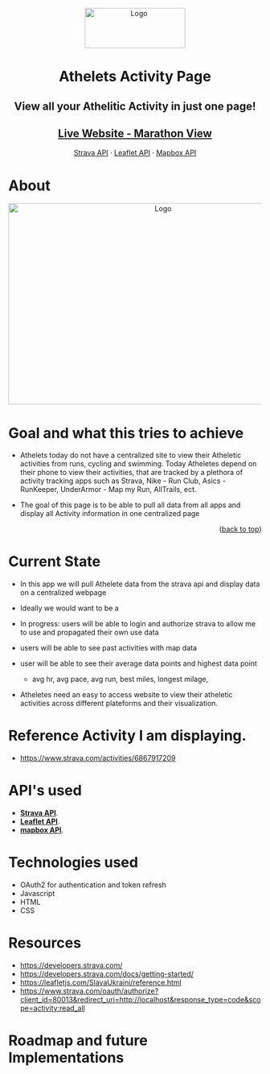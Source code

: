 
<br />
<div align="center">
  <a href="https://kmachappy.github.io/">
    <img src="https://i.imgur.com/HEdvaxd.png" alt="Logo" width="200" height="80">
  </a>

  <h1 align="center">Athelets Activity Page</h1>

  <p align="center">
    <h2>View all your Athelitic Activity in just one page!</h2>
    <a href="https://kmachappy.github.io/"><strong><h2>Live Website - Marathon View</h2></strong></a>
    <a href="https://developers.strava.com/">Strava API</a>
    ·
    <a href="https://leafletjs.com/SlavaUkraini/reference.html">Leaflet API</a>
    ·
    <a href="https://docs.mapbox.com/">Mapbox API</a>
  </p>
</div>

# About
<div align="center">
    <a href="https://github.com/othneildrew/Best-README-Template">
        <img src="https://i.imgur.com/HGX8twB.png" alt="Logo" width="600" height="400">
    </a>
</div>

# Goal and what this tries to achieve
- Athelets today do not have a centralized site to view their Atheletic activities from runs, cycling and swimming. Today Atheletes depend on their phone to view their activities, that are tracked by a plethora of activity tracking apps such as Strava, Nike - Run Club, Asics - RunKeeper, UnderArmor - Map my Run, AllTrails, ect. 

- The goal of this page is to be able to pull all data from all apps and display all Activity information in one centralized page 
<p align="right">(<a href="#top">back to top</a>)</p>


# Current State

- In this app we will pull Athelete data from the strava api and display data on a centralized webpage

- Ideally we would want to be a

- In progress: users will be able to login and authorize strava to allow me to use and propagated their own use data

- users will be able to see past activities with map data

- user will be able to see their average data points and highest data point
    - avg hr, avg pace, avg run, best miles, longest milage, 

-	Atheletes need an easy to access website to view their atheletic activities across different plateforms and their visualization.


# Reference Activity I am displaying. 
 - https://www.strava.com/activities/6867917209


 # API's used
 - **[Strava API](https://developers.strava.com/)**.
 - **[Leaflet API](https://leafletjs.com/SlavaUkraini/)**.
 - **[mapbox API](https://leafletjs.com/SlavaUkraini/)**.

 # Technologies used 
 - OAuth2 for authentication and token refresh
 - Javascript
 - HTML
 - CSS
 

# Resources 
- https://developers.strava.com/
- https://developers.strava.com/docs/getting-started/
- https://leafletjs.com/SlavaUkraini/reference.html
- https://www.strava.com/oauth/authorize?client_id=80013&redirect_uri=http://localhost&response_type=code&scope=activity:read_all


# Roadmap and future Implementations




